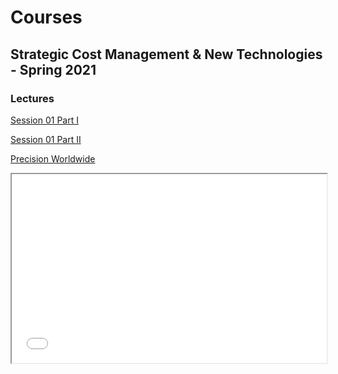 
# Courses

## Strategic Cost Management & New Technologies - Spring 2021

### Lectures

[Session 01 Part I](/Strategic_Cost_Management/Spring2021/Lectures/Session01/Lecture01_partI.html)

[Session 01 Part II](/Strategic_Cost_Management/Spring2021/Lectures/Session01/Lecture01_partII.html)

[Precision Worldwide](/Strategic_Cost_Management/Spring2021/Cases/PrecisionWorldwide/PrecisionWorldwide-Slides.html)

<div style="position: relative; padding-bottom: 60%;"><iframe style="width: 100%; height: 100%; position: absolute; left: 0px; top: 0px;" src="Strategic_Cost_Management/Spring2021/Cases/PrecisionWorldwide/PrecisionWorldwide-Slides.html" width="100%" height="100%">
Browser not supported</iframe></div>

<!--
<iframe width="600" height="400" marginheight="0" marginwidth="0" allowfullscreen src="Strategic_Cost_Management/Spring2021/Lectures/Session01/Lecture01_partI.html">
Your browser is not supported.
</iframe>

<iframe width="600" height="400" marginheight="0" marginwidth="0" allowfullscreen src="Strategic_Cost_Management/Spring2021/Cases/PrecisionWorldwide/PrecisionWorldwide-Slides.html">
Your browser is not supported.
</iframe>
-->
